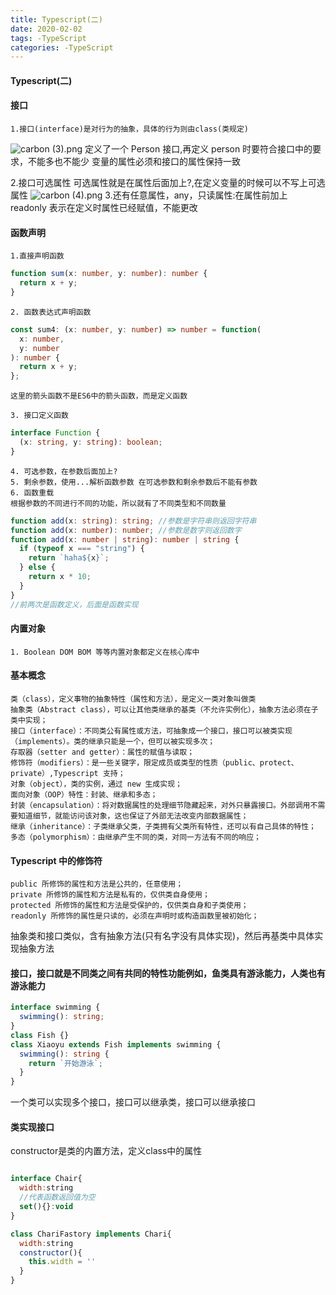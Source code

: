 ```yaml
---
title: Typescript(二)
date: 2020-02-02
tags: -TypeScript
categories: -TypeScript
---
```


#### Typescript(二)

#### 接口

    1.接口(interface)是对行为的抽象，具体的行为则由class(类规定)

![carbon (3).png](https://i.loli.net/2019/12/03/fkDuo39AMQp6q2v.png)
定义了一个 Person 接口,再定义 person 时要符合接口中的要求，不能多也不能少 变量的属性必须和接口的属性保持一致

2.接口可选属性
可选属性就是在属性后面加上?,在定义变量的时候可以不写上可选属性
![carbon (4).png](https://i.loli.net/2019/12/03/VWP3wixZknNSclK.png) 3.还有任意属性，any，只读属性:在属性前加上 readonly 表示在定义时属性已经赋值，不能更改

#### 函数声明

    1.直接声明函数

```typescript
function sum(x: number, y: number): number {
  return x + y;
}
```

    2. 函数表达式声明函数

```typescript
const sum4: (x: number, y: number) => number = function(
  x: number,
  y: number
): number {
  return x + y;
};
```

    这里的箭头函数不是ES6中的箭头函数，而是定义函数

    3. 接口定义函数

```typescript
interface Function {
  (x: string, y: string): boolean;
}
```

    4. 可选参数，在参数后面加上?
    5. 剩余参数，使用...解析函数参数 在可选参数和剩余参数后不能有参数
    6. 函数重载
    根据参数的不同进行不同的功能，所以就有了不同类型和不同数量

```typescript
function add(x: string): string; //参数是字符串则返回字符串
function add(x: number): number; //参数是数字则返回数字
function add(x: number | string): number | string {
  if (typeof x === "string") {
    return `haha${x}`;
  } else {
    return x * 10;
  }
}
//前两次是函数定义，后面是函数实现
```

#### 内置对象

    1. Boolean DOM BOM 等等内置对象都定义在核心库中

#### 基本概念

    类（class），定义事物的抽象特性（属性和方法），是定义一类对象叫做类
    抽象类（Abstract class），可以让其他类继承的基类（不允许实例化），抽象方法必须在子类中实现；
    接口（interface）：不同类公有属性或方法，可抽象成一个接口，接口可以被类实现（implements）。类的继承只能是一个，但可以被实现多次；
    存取器（setter and getter）：属性的赋值与读取；
    修饰符（modifiers）：是一些关键字，限定成员或类型的性质（public、protect、private）,Typescript 支持；
    对象（object），类的实例，通过 new 生成实现；
    面向对象（OOP）特性：封装、继承和多态；
    封装（encapsulation）：将对数据属性的处理细节隐藏起来，对外只暴露接口。外部调用不需要知道细节，就能访问该对象，这也保证了外部无法改变内部数据属性；
    继承（inheritance）：子类继承父类，子类拥有父类所有特性，还可以有自己具体的特性；
    多态（polymorphism）：由继承产生不同的类，对同一方法有不同的响应；

#### Typescript 中的修饰符

    public 所修饰的属性和方法是公共的，任意使用；
    private 所修饰的属性和方法是私有的，仅供类自身使用；
    protected 所修饰的属性和方法是受保护的，仅供类自身和子类使用；
    readonly 所修饰的属性是只读的，必须在声明时或构造函数里被初始化；

抽象类和接口类似，含有抽象方法(只有名字没有具体实现)，然后再基类中具体实现抽象方法

#### 接口，接口就是不同类之间有共同的特性功能例如，鱼类具有游泳能力，人类也有游泳能力

```typescript
interface swimming {
  swimming(): string;
}
class Fish {}
class Xiaoyu extends Fish implements swimming {
  swimming(): string {
    return `开始游泳`;
  }
}
```

一个类可以实现多个接口，接口可以继承类，接口可以继承接口

#### 类实现接口

constructor是类的内置方法，定义class中的属性

```javascript

interface Chair{
  width:string
  //代表函数返回值为空
  set(){}:void
}

class ChariFastory implements Chari{
  width:string
  constructor(){
    this.width = ''
  }
}
```
